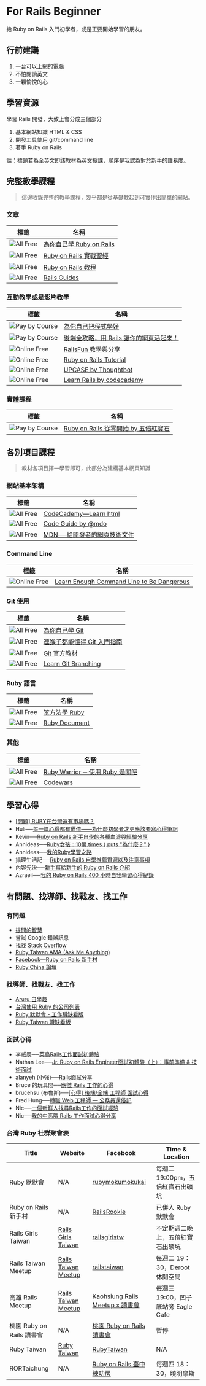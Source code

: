 # For Rails Beginner

給 Ruby on Rails 入門初學者，或是正要開始學習的朋友。


## 行前建議

1. 一台可以上網的電腦
2. 不怕閱讀英文
3. 一顆愉悅的心


## 學習資源

學習 Rails 開發，大致上會分成三個部分

1. 基本網站知識 HTML & CSS
2. 開發工具使用 git/command line
3. 著手 Ruby on Rails

註：標題若為全英文即該教材為英文授課，順序是我認為對於新手的難易度。


## 完整教學課程

> 這邊收錄完整的教學課程，幾乎都是從基礎教起到可實作出簡單的網站。

### 文章

標籤|名稱|
--- | ---
![][All/Free] | [為你自己學 Ruby on Rails](http://railsbook.tw/)
![][All/Free] | [Ruby on Rails 實戰聖經](https://ihower.tw/rails4/)
![][All/Free] | [Ruby on Rails 教程](http://railstutorial-china.org/)
![][All/Free] | [Rails Guides](http://guides.rubyonrails.org/)

### 互動教學或是影片教學
標籤|名稱|
--- | ---
![][Pay by/Course] | [為你自己把程式學好](https://iamcoding.tw/)
![][Pay by/Course] | [後端全攻略，用 Rails 讓你的網頁活起來！](https://hahow.in/courses/58d8b4a427ea7d07006025f8/main)
![][Online/Free] | [RailsFun 教學與分享](https://www.youtube.com/playlist?list=PLJ6M-k9dQEQ3VsyOZQwjZ5GdjaLJH3eB_)
![][Online/Free] | [Ruby on Rails Tutorial](https://www.railstutorial.org/)
![][Online/Free] | [UPCASE by Thoughtbot](https://thoughtbot.com/upcase)
![][Online/Free] | [Learn Rails by codecademy](https://www.codecademy.com/learn/learn-rails)

### 實體課程
標籤|名稱|
--- | ---
![][Pay by/Course] | [Ruby on Rails 從零開始 by 五倍紅寶石](https://5xruby.tw/talks?category=ruby-on-rails)


## 各別項目課程

> 教材各項目擇一學習即可，此部分為建構基本網頁知識

### 網站基本架構
標籤|名稱|
--- | ---
![][All/Free] | [CodeCademy—Learn html](https://www.codecademy.com/learn/learn-html)
![][All/Free] | [Code Guide by @mdo](http://mdo.github.io/code-guide/)
![][All/Free] | [MDN──給開發者的網頁技術文件](https://developer.mozilla.org/zh-TW/docs/Web)

### Command Line
標籤|名稱|
--- | ---
![][Online/Free] | [Learn Enough Command Line to Be Dangerous](http://www.learnenough.com/command-line-tutorial)

### Git 使用
標籤|名稱|
--- | ---
![][All/Free] | [為你自己學 Git](https://gitbook.tw/)
![][All/Free] | [連猴子都能懂得 Git 入門指南](https://backlogtool.com/git-guide/tw/)
![][All/Free] | [Git 官方教材](http://git-scm.com/book/zh/ch1-4.html)
![][All/Free] | [Learn Git Branching](https://learngitbranching.js.org/)

### Ruby 語言
標籤|名稱|
--- | ---
![][All/Free] | [笨方法學 Ruby](http://lrthw.github.io/)
![][All/Free] | [Ruby Document](http://ruby-doc.org)

### 其他
標籤|名稱|
--- | ---
![][All/Free] | [Ruby Warrior ─ 使用 Ruby 過關吧](https://www.bloc.io/ruby-warrior/#/)
![][All/Free] | [Codewars](http://www.codewars.com/)


## 學習心得

- [[問題] RUBY在台灣還有市場嗎？](https://www.ptt.cc/bbs/Ruby/M.1531982229.A.9E9.html)
- Huli──[每一篇心得都有價值——為什麼初學者才更應該要寫心得筆記](https://medium.com/hulis-blog/why-blogging-ab77fd8c6ffa)
- Kevin──[Ruby on Rails 新手自學的各種血淚與經驗分享](https://devs.tw/post/168)
- Annideas──[Ruby女孩：10萬.times { puts "為什麼？" }](https://ithelp.ithome.com.tw/users/20091352/ironman/811)
- Annideas──[我的Ruby學習之路](http://annideas.tw/2016/10/04/my-ruby-life/)
- 攝理生活記──[Ruby on Rails 自學推薦資源以及注意事項](http://blog.cgmlife.net/posts/2014/04/12/recommended-ruby-on-rails-learning-resources)
- 內容先決──[新手寫給新手的 Ruby on Rails 介紹](http://disco26.logdown.com/posts/168410-novice-to-novice-ruby-on-rails-introduction)
- Azraeil──[我的 Ruby on Rails 400 小時自我學習心得紀錄](https://medium.com/@Izraeill/%E5%88%86%E4%BA%AB-%E6%88%91%E7%9A%84-ruby-on-rails-400-%E5%B0%8F%E6%99%82%E8%87%AA%E6%88%91%E5%AD%B8%E7%BF%92%E5%BF%83%E5%BE%97%E7%B4%80%E9%8C%84-c6821e801f1b)


## 有問題、找導師、找戰友、找工作

### 有問題
  - [提問的智慧](https://github.com/ryanhanwu/How-To-Ask-Questions-The-Smart-Way)
  - 嘗試 Google 錯誤訊息
  - 找找 [Stack Overflow](http://stackoverflow.com/)
  - [Ruby Taiwan AMA (Ask Me Anything)](https://github.com/rubytaiwan/AMA)
  - [Facebook—Ruby on Rails 新手村](https://www.facebook.com/groups/RailsRookie/)
  - [Ruby China 論壇](https://ruby-china.org/)

### 找導師、找戰友、找工作
  - [Aruru 自學趣](http://www.aruru.co/)
  - [台灣使用 Ruby 的公司列表](https://github.com/rubytaiwan/AMA/wiki/Companies)
  - [Ruby 默默會 - 工作職缺看版](https://github.com/5xRuby/mokumokukai)
  - [Ruby Taiwan 職缺看板](http://jobs.ruby.tw/)

### 面試心得
  - 李威辰──[菜鳥Rails工作面試初體驗](https://medium.com/@eggyy1224/%E8%8F%9C%E9%B3%A5rails%E5%B7%A5%E4%BD%9C%E9%9D%A2%E8%A9%A6%E5%88%9D%E9%AB%94%E9%A9%97-a562cc700133)
  - Nathan Lee──[Jr. Ruby on Rails Engineer面試初體驗（上）：事前準備 & 技術面試](https://medium.com/change-or-die/jr-rails-on-rails-engineer%E9%9D%A2%E8%A9%A6%E5%88%9D%E9%AB%94%E9%A9%97-%E4%B8%8A-%E4%BA%8B%E5%89%8D%E6%BA%96%E5%82%99-%E6%8A%80%E8%A1%93%E9%9D%A2%E8%A9%A6-8a471f107c15)
  - alanyeh (小強)──[Rails面試分享](https://www.ptt.cc/bbs/Soft_Job/M.1460708204.A.FF5.html)
  - Bruce 的玩具間──[應徵 Rails 工作的心得](http://toyroom.bruceli.net/tw/2014/02/26/my-experience-on-applying-rails-jobs.html)
  - brucehsu (布魯斯)──[[心得] 後端/全端 工程師 面試心得](https://www.ptt.cc/bbs/Soft_Job/M.1451756899.A.CC2.html)
  - Fred Hung──[轉職 Web 工程師 — 公務員還俗記](https://medium.com/alpha-camp-%E5%8F%B0%E7%81%A3/%E8%BD%89%E8%81%B7-web-%E5%B7%A5%E7%A8%8B%E5%B8%AB-%E5%85%AC%E5%8B%99%E5%93%A1%E9%82%84%E4%BF%97%E8%A8%98-c4d8389e944a)
  - Nic──[一個新鮮人找尋Rails工作的面試經驗](https://blog.niclin.tw/2016/01/07/%E4%B8%80%E5%80%8B%E6%96%B0%E9%AE%AE%E4%BA%BA%E6%89%BE%E5%B0%8Brails%E5%B7%A5%E4%BD%9C%E7%9A%84%E9%9D%A2%E8%A9%A6%E7%B6%93%E9%A9%97/)
  - Nic──[我的中高階 Rails 工作面試心得分享](https://blog.niclin.tw/2019/04/29/%E6%88%91%E7%9A%84%E4%B8%AD%E9%AB%98%E9%9A%8E-rails-%E5%B7%A5%E4%BD%9C%E9%9D%A2%E8%A9%A6%E5%BF%83%E5%BE%97%E5%88%86%E4%BA%AB/)

### 台灣 Ruby 社群聚會表
Title | Website | Facebook | Time & Location |
----- | ------- | -------- | ---------------
Ruby 默默會 | N/A | [rubymokumokukai](https://www.facebook.com/rubymokumokukai/) | 每週二 19:00pm，五倍紅寶石出礦坑
Ruby on Rails 新手村 | N/A | [RailsRookie](https://www.facebook.com/groups/RailsRookie/) | 已併入 Ruby 默默會
Rails Girls Taiwan | [Rails Girls Taiwan](http://railsgirls.tw/) | [railsgirlstw](https://www.facebook.com/railsgirlstw) | 不定期週二晚上，五倍紅寶石出礦坑
Rails Taiwan Meetup | [Rails Taiwan Meetup](http://www.meetup.com/rails-taiwan) | [railstaiwan](https://www.facebook.com/railstaiwan) | 每週二 19：30，Deroot 休閒空間
高雄 Rails Meetup | [Rails Taiwan Meetup](http://www.meetup.com/rails-taiwan) | [Kaohsiung Rails Meetup x 讀書會](https://www.facebook.com/groups/569223303140308)| 每週三 19:00，凹子底站旁 Eagle Cafe
桃園 Ruby on Rails 讀書會 | N/A | [桃園 Ruby on Rails 讀書會](https://www.facebook.com/groups/tyror/) | 暫停
Ruby Taiwan | [Ruby Taiwan](https://ruby.tw) | [RubyTaiwan](https://www.facebook.com/groups/142197385837507/) | N/A
RORTaichung | N/A | [Ruby on Rails 臺中練功房](https://www.facebook.com/groups/RORTaichung/) | 每週四 18：30，曉明摩斯


[All/Free]: https://img.shields.io/badge/All-Free-green.svg?style=flat-square "All Free"
[Online/Free]: https://img.shields.io/badge/Online-Free-green.svg?style=flat-square "Online Free"
[Part of/Free]: https://img.shields.io/badge/Part_of-Free-green.svg?style=flat-square "Part of Free"
[Pay by/Course]: https://img.shields.io/badge/Pay_by-Course-red.svg?style=flat-square "Pay by Course"
